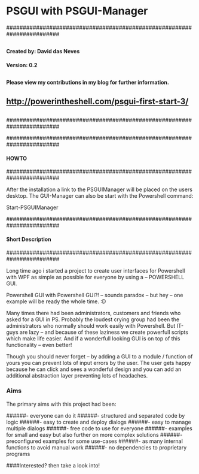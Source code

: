 ﻿# PSGUI with PSGUI-Manager

########################################################################
##
####    Created by:   	David das Neves
####   Version:        	0.2
##  
####   Please view my contributions in my blog for further information. 
## 
##  http://powerintheshell.com/psgui-first-start-3/
##
########################################################################

########################################################################
####  HOWTO
########################################################################

After the installation a link to the PSGUIManager will be placed on the users desktop.
The GUI-Manager can also be start with the Powershell command:

 Start-PSGUIManager


########################################################################
####  Short Description
########################################################################

Long time ago i started a project to create user interfaces for Powershell with WPF as simple as possible for everyone by using a  – POWERSHELL GUI.

Powershell GUI with Powershell GUI?! – sounds paradox – but hey – one example will be ready the whole time. :D

Many times there had been administrators, customers and friends who asked for a GUI in PS. Probably the loudest crying group had been the administrators who normally should work easily with Powershell. But IT-guys are lazy – and because of these laziness we create powerfull scripts which make life easier. And if a wonderfull looking GUI is on top of this functionality – even better!

Though you should never forget – by adding a GUI to a module / function of yours you can prevent lots of input errors by the user. The user gets happy because he can click and sees a wonderful design and you can add an additional abstraction layer preventing lots of headaches.


### Aims

The primary aims with this project had been:


######- everyone can do it
######- structured and separated code by logic
######- easy to create and deploy dialogs
######- easy to manage multiple dialogs
######- free code to use for everyone
######- examples for small and easy but also further on more complex solutions
######- preconfigured examples for some use-cases
######- as many internal functions to avoid manual work
######- no dependencies to proprietary programs

 
####Interested? then take a look into!
